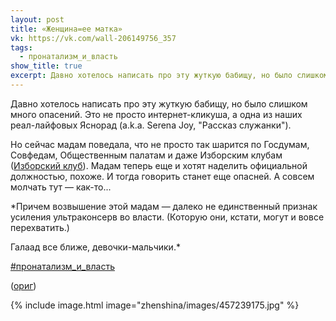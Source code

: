 ```yaml
---
layout: post
title: «Женщина=ее матка»
vk: https://vk.com/wall-206149756_357
tags:
  - пронатализм_и_власть
show_title: true
excerpt: Давно хотелось написать про эту жуткую бабищу, но было слишком много опасений. Это не просто интернет-кликуша, а одна из наших реал-лайфовых Яснорад (a.k.a. Serena Joy, "Рассказ служанки").
---
```

Давно хотелось написать про эту жуткую бабищу, но было слишком много опасений. Это не просто интернет-кликуша, а одна из наших реал-лайфовых Яснорад (a.k.a. Serena Joy, "Рассказ служанки"). 

Но сейчас мадам поведала, что не просто так шарится по Госдумам, Совфедам, Общественным палатам и даже Изборским клубам ([Изборский клуб](https://ru.wikipedia.org/wiki/%D0%98%D0%B7%D0%B1%D0%BE%D1%80%D1%81%D0%BA%D0%B8%D0%B9_%D0%BA%D0%BB%D1%83%D0%B1)). Мадам теперь еще и хотят наделить официальной должностью, похоже. И тогда говорить станет еще опасней. А совсем молчать тут — как-то...

\*Причем возвышение этой мадам — далеко не единственный признак усиления ультраконсерв во власти. (Которую они, кстати, могут и вовсе перехватить.)

Галаад все ближе, девочки-мальчики.\*

[#пронатализм_и_власть](poisk.html#пронатализм_и_власть)

([ориг](https://vk.com/wall174679377_130814))

{% include image.html image="zhenshina/images/457239175.jpg" %}
